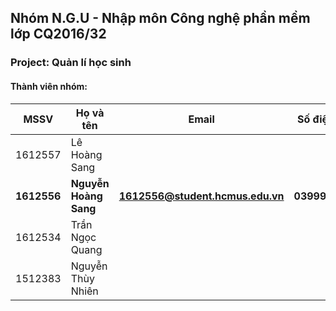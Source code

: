 ## Nhóm N.G.U - Nhập môn Công nghệ phần mềm lớp CQ2016/32 
### Project: Quản lí học sinh
#### Thành viên nhóm:
| MSSV | Họ và tên | Email | Số điện thoại |
|--- | --- | --- | --- |
| 1612557 | Lê Hoàng Sang | | |
| **1612556** | **Nguyễn Hoàng Sang** | **1612556@student.hcmus.edu.vn** | **03999029922** |
| 1612534 | Trần Ngọc Quang | | |
| 1512383 | Nguyễn Thùy Nhiên | | |
